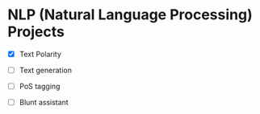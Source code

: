 # NLP (Natural Language Processing) Projects

- [X] Text Polarity

- [ ] Text generation

- [ ] PoS tagging

- [ ] Blunt assistant
